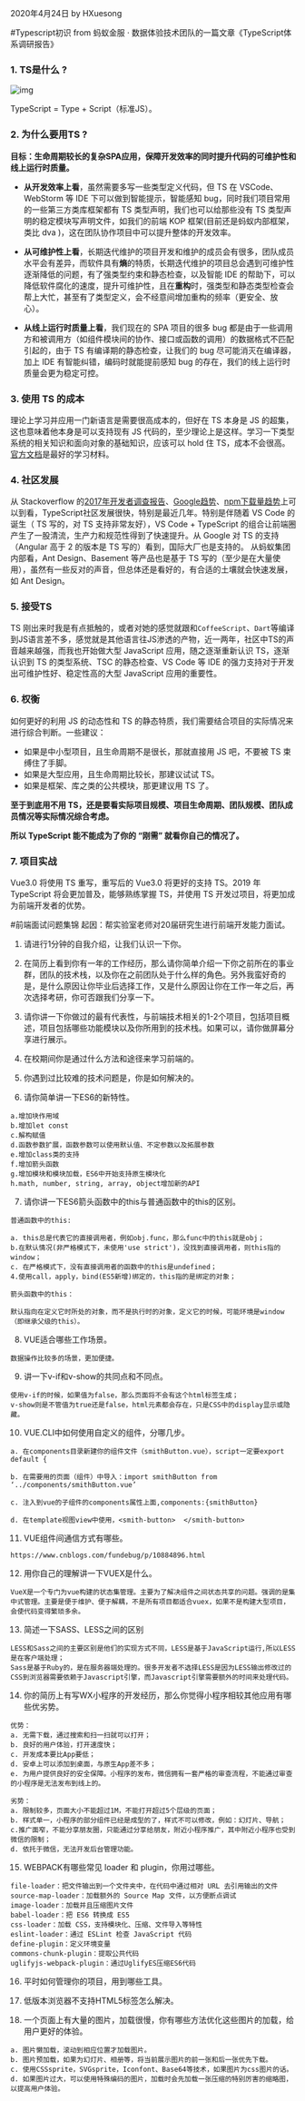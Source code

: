 2020年4月24日
by HXuesong



#Typescript初识
from 蚂蚁金服 · 数据体验技术团队的一篇文章《TypeScript体系调研报告》



### 1. TS是什么 ?

![img](https://pic3.zhimg.com/50/v2-597320a9c9e22af51e754ace278857a4_hd.jpg)

TypeScript = Type + Script（标准JS）。



### 2. 为什么要用TS ?

**目标：生命周期较长的复杂SPA应用，保障开发效率的同时提升代码的可维护性和线上运行时质量。**

- **从开发效率上看**，虽然需要多写一些类型定义代码，但 TS 在 VSCode、WebStorm 等 IDE 下可以做到智能提示，智能感知 bug，同时我们项目常用的一些第三方类库框架都有 TS 类型声明，我们也可以给那些没有 TS 类型声明的稳定模块写声明文件，如我们的前端 KOP 框架(目前还是蚂蚁内部框架，类比 dva )，这在团队协作项目中可以提升整体的开发效率。

- **从可维护性上看**，长期迭代维护的项目开发和维护的成员会有很多，团队成员水平会有差异，而软件具有**熵**的特质，长期迭代维护的项目总会遇到可维护性逐渐降低的问题，有了强类型约束和静态检查，以及智能 IDE 的帮助下，可以降低软件腐化的速度，提升可维护性，且在**重构**时，强类型和静态类型检查会帮上大忙，甚至有了类型定义，会不经意间增加重构的频率（更安全、放心）。

- **从线上运行时质量上看**，我们现在的 SPA 项目的很多 bug 都是由于一些调用方和被调用方（如组件模块间的协作、接口或函数的调用）的数据格式不匹配引起的，由于 TS 有编译期的静态检查，让我们的 bug 尽可能消灭在编译器，加上 IDE 有智能纠错，编码时就能提前感知 bug 的存在，我们的线上运行时质量会更为稳定可控。 

  

### 3. 使用 TS 的成本 

理论上学习并应用一门新语言是需要很高成本的，但好在 TS 本身是 JS 的超集，这也意味着他本身是可以支持现有 JS 代码的，至少理论上是这样。学习一下类型系统的相关知识和面向对象的基础知识，应该可以 hold 住 TS，成本不会很高。[官方文档](https://link.zhihu.com/?target=https%3A//link.juejin.im/%3Ftarget%3Dhttp%3A%2F%2Fwww.typescriptlang.org%2Findex.html)是最好的学习材料。



### 4. 社区发展

从 Stackoverflow 的[2017年开发者调查报告](https://link.zhihu.com/?target=https%3A//link.juejin.im/%3Ftarget%3Dhttps%3A%2F%2Finsights.stackoverflow.com%2Fsurvey%2F2017%23technology-most-loved-dreaded-and-wanted-languages)、[Google趋势](https://link.zhihu.com/?target=https%3A//link.juejin.im/%3Ftarget%3Dhttps%3A%2F%2Ftrends.google.com%2Ftrends%2Fexplore%3Fdate%3Dtoday%25205-y%26q%3D%252Fm%252F0n50hxv)、[npm下载量趋势](https://link.zhihu.com/?target=https%3A//link.juejin.im/%3Ftarget%3Dhttp%3A%2F%2Fwww.npmtrends.com%2Ftypescript)上可以到看，TypeScript社区发展很快，特别是最近几年。特别是伴随着 VS Code 的诞生（ TS 写的，对 TS 支持非常友好），VS Code + TypeScript 的组合让前端圈产生了一股清流，生产力和规范性得到了快速提升。从 Google 对 TS 的支持（Angular 高于 2 的版本是 TS 写的）看到，国际大厂也是支持的。
从蚂蚁集团内部看，Ant Design、Basement 等产品也是基于 TS 写的（至少是在大量使用），虽然有一些反对的声音，但总体还是看好的，有合适的土壤就会快速发展，如 Ant Design。



### 5. 接受TS

TS 刚出来时我是有点抵触的，或者对她的感觉就跟和`CoffeeScript`、`Dart`等编译到JS语言差不多，感觉就是其他语言往JS渗透的产物，近一两年，社区中TS的声音越来越强，而我也开始做大型 JavaScript 应用，随之逐渐重新认识 TS，逐渐认识到 TS 的类型系统、TSC 的静态检查、VS Code 等 IDE 的强力支持对于开发出可维护性好、稳定性高的大型 JavaScript 应用的重要性。



### 6. 权衡

如何更好的利用 JS 的动态性和 TS 的静态特质，我们需要结合项目的实际情况来进行综合判断。一些建议：

- 如果是中小型项目，且生命周期不是很长，那就直接用 JS 吧，不要被 TS 束缚住了手脚。
- 如果是大型应用，且生命周期比较长，那建议试试 TS。
- 如果是框架、库之类的公共模块，那更建议用 TS 了。

**至于到底用不用 TS，还是要看实际项目规模、项目生命周期、团队规模、团队成员情况等实际情况综合考虑。**

**所以 TypeScript 能不能成为了你的 “刚需” 就看你自己的情况了。**



### 7. 项目实战

Vue3.0 将使用 TS 重写，重写后的 Vue3.0 将更好的支持 TS。2019 年 TypeScript 将会更加普及，能够熟练掌握 TS，并使用 TS 开发过项目，将更加成为前端开发者的优势。







#前端面试问题集锦
起因：帮实验室老师对20届研究生进行前端开发能力面试。



1. 请进行1分钟的自我介绍，让我们认识一下你。

2. 在简历上看到你有一年的工作经历，那么请你简单介绍一下你之前所在的事业群，团队的技术栈，以及你在之前团队处于什么样的角色。另外我蛮好奇的是，是什么原因让你毕业后选择工作，又是什么原因让你在工作一年之后，再次选择考研，你可否跟我们分享一下。

3. 请你讲一下你做过的最有代表性，与前端技术相关的1-2个项目，包括项目概述，项目包括哪些功能模块以及你所用到的技术栈。如果可以，请你做屏幕分享进行展示。

4. 在校期间你是通过什么方法和途径来学习前端的。

5. 你遇到过比较难的技术问题是，你是如何解决的。

6. 请你简单讲一下ES6的新特性。
```
a.增加块作用域
b.增加let const
c.解构赋值
d.函数参数扩展，函数参数可以使用默认值、不定参数以及拓展参数
e.增加class类的支持
f.增加箭头函数
g.增加模块和模块加载，ES6中开始支持原生模块化
h.math, number, string, array, object增加新的API
```



7. 请你讲一下ES6箭头函数中的this与普通函数中的this的区别。
```
普通函数中的this:

a. this总是代表它的直接调用者，例如obj.func，那么func中的this就是obj；
b.在默认情况(非严格模式下，未使用'use strict')，没找到直接调用者，则this指的window；
c. 在严格模式下，没有直接调用者的函数中的this是undefined；
4.使用call，apply，bind(ES5新增)绑定的，this指的是绑定的对象；

箭头函数中的this：

默认指向在定义它时所处的对象，而不是执行时的对象，定义它的时候，可能环境是window（即继承父级的this）。
```



8. VUE适合哪些工作场景。
```
数据操作比较多的场景，更加便捷。
```



9. 讲一下v-if和v-show的共同点和不同点。
```
使用v-if的时候，如果值为false，那么页面将不会有这个html标签生成；
v-show则是不管值为true还是false，html元素都会存在，只是CSS中的display显示或隐藏。
```



10. VUE.CLI中如何使用自定义的组件，分哪几步。
```
a. 在components目录新建你的组件文件（smithButton.vue），script一定要export default {

b. 在需要用的页面（组件）中导入：import smithButton from ‘../components/smithButton.vue’

c. 注入到vue的子组件的components属性上面,components:{smithButton}

d. 在template视图view中使用，<smith-button>  </smith-button>
```



11. VUE组件间通信方式有哪些。
```
https://www.cnblogs.com/fundebug/p/10884896.html
```



12. 用你自己的理解讲一下VUEX是什么。
```
VueX是一个专门为vue构建的状态集管理。主要为了解决组件之间状态共享的问题。强调的是集中式管理。主要是便于维护、便于解耦，不是所有项目都适合vuex，如果不是构建大型项目，会使代码变得繁琐多余。
```



13. 简述一下SASS、LESS之间的区别
```
LESS和Sass之间的主要区别是他们的实现方式不同，LESS是基于JavaScript运行,所以LESS是在客户端处理；
Sass是基于Ruby的，是在服务器端处理的。很多开发者不选择LESS是因为LESS输出修改过的CSS到浏览器需要依赖于Javascript引擎，而Javascript引擎需要额外的时间来处理代码。
```



14. 你的简历上有写WX小程序的开发经历，那么你觉得小程序相较其他应用有哪些优劣势。
```
优势：
a. 无需下载，通过搜索和扫一扫就可以打开；
b. 良好的用户体验，打开速度快；
c. 开发成本要比App要低；
d. 安卓上可以添加到桌面，与原生App差不多；
e. 为用户提供良好的安全保障。小程序的发布，微信拥有一套严格的审查流程，不能通过审查的小程序是无法发布到线上的。

劣势：
a. 限制较多，页面大小不能超过1M，不能打开超过5个层级的页面；
b. 样式单一，小程序的部分组件已经是成型的了，样式不可以修改，例如：幻灯片、导航；
c.推广面窄，不能分享朋友圈，只能通过分享给朋友，附近小程序推广，其中附近小程序也受到微信的限制；
d. 依托于微信，无法开发后台管理功能。
```



15. WEBPACK有哪些常见 loader 和 plugin，你用过哪些。
```
file-loader：把文件输出到一个文件夹中，在代码中通过相对 URL 去引用输出的文件
source-map-loader：加载额外的 Source Map 文件，以方便断点调试
image-loader：加载并且压缩图片文件
babel-loader：把 ES6 转换成 ES5
css-loader：加载 CSS，支持模块化、压缩、文件导入等特性
eslint-loader：通过 ESLint 检查 JavaScript 代码
define-plugin：定义环境变量
commons-chunk-plugin：提取公共代码
uglifyjs-webpack-plugin：通过UglifyES压缩ES6代码
```



16. 平时如何管理你的项目，用到哪些工具。

17. 低版本浏览器不支持HTML5标签怎么解决。



18. 一个页面上有大量的图片，加载很慢，你有哪些方法优化这些图片的加载，给用户更好的体验。
```
a. 图片懒加载，滚动到相应位置才加载图片。
b. 图片预加载，如果为幻灯片、相册等，将当前展示图片的前一张和后一张优先下载。
c. 使用CSSsprite，SVGsprite，Iconfont、Base64等技术，如果图片为css图片的话。
d. 如果图片过大，可以使用特殊编码的图片，加载时会先加载一张压缩的特别厉害的缩略图，以提高用户体验。
```